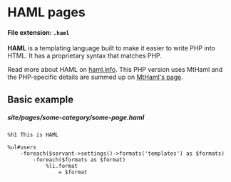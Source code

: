 
# HAML pages

#### File extension: `.haml`

**HAML** is a templating language built to make it easier to write PHP into HTML. It has a proprietary syntax that matches PHP.

Read more about HAML on [haml.info](http://haml.info/). This PHP version uses MtHaml and the PHP-specific details are summed up on [MtHaml's page](https://github.com/arnaud-lb/MtHaml).



## Basic example

##### site/pages/some-category/some-page.haml

	%h1 This is HAML

	%ul#users
		-foreach($servant->settings()->formats('templates') as $formats)
			-foreach($formats as $format)
				%li.format
					= $format
